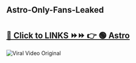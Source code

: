 
 ## Astro-Only-Fans-Leaked

# <h2><a href="https://clipsfans.com/Astro&ref=git">🔗 Click to LINKS ⏩⏩ 👉 🟢 Astro </a></h2>

<a href="https://clipsfans.com/Astro&ref=git" rel="nofollow" data-target="animated-image.originalLink"><img src="https://i.ibb.co.com/xMMVF88/686577567.gif" alt="Viral Video Original" style="max-width: 100%; display: inline-block;" data-target="animated-image.originalImage"></a>
